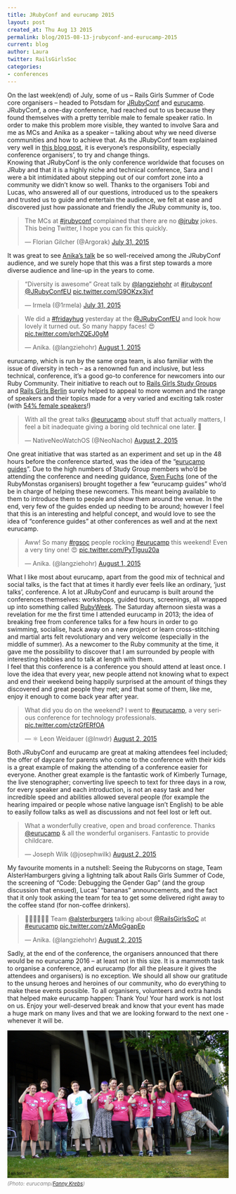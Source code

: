 ```yaml
---
title: JRubyConf and eurucamp 2015
layout: post
created_at: Thu Aug 13 2015
permalink: blog/2015-08-13-jrubyconf-and-eurucamp-2015
current: blog
author: Laura
twitter: RailsGirlsSoc
categories: 
- conferences
---
```


On the last week(end) of July, some of us – Rails Girls Summer of Code core organisers – headed to Potsdam for [JRubyConf](http://2015.jrubyconf.eu/) and [eurucamp](http://2015.eurucamp.org/). JRubyConf, a one-day conference, had reached out to us because they found themselves with a pretty terrible male to female speaker ratio. In order to make this problem more visible, they wanted to involve Sara and me as MCs and Anika as a speaker – talking about why we need diverse communities and how to achieve that. As the JRubyConf team explained very well in [this blog post](http://blog.eurucamp.org/2015/06/19/the-rails-girls-summer-of-code-team-at-the-jrubyconfeu/), it is everyone’s responsibility, especially conference organisers’, to try and change things.  
Knowing that JRubyConf is the only conference worldwide that focuses on JRuby and that it is a highly niche and technical conference, Sara and I were a bit intimidated about stepping out of our comfort zone into a community we didn’t know so well. Thanks to the organisers Tobi and Lucas, who answered all of our questions, introduced us to the speakers and trusted us to guide and entertain the audience, we felt at ease and discovered just how passionate and friendly the JRuby community is, too.  

<blockquote class="twitter-tweet" lang="en"><p lang="en" dir="ltr">The MCs at <a href="https://twitter.com/hashtag/jrubyconf?src=hash">#jrubyconf</a> complained that there are no <a href="https://twitter.com/jruby">@jruby</a> jokes. This being Twitter, I hope you can fix this quickly.</p>&mdash; Florian Gilcher (@Argorak) <a href="https://twitter.com/Argorak/status/627054069794893824">July 31, 2015</a></blockquote>


It was great to see [Anika’s talk](https://www.youtube.com/watch?v=--hGo2Ff23U) be so well-received among the JRubyConf audience, and we surely hope that this was a first step towards a more diverse audience and line-up in the years to come.  

<blockquote class="twitter-tweet" lang="en"><p lang="en" dir="ltr">“Diversity is awesome” Great talk by <a href="https://twitter.com/langziehohr">@langziehohr</a> at <a href="https://twitter.com/hashtag/jrubyconf?src=hash">#jrubyconf</a> <a href="https://twitter.com/JRubyConfEU">@JRubyConfEU</a> <a href="http://t.co/G9OKzx3jvf">pic.twitter.com/G9OKzx3jvf</a></p>&mdash; Irmela (@1rmela) <a href="https://twitter.com/1rmela/status/627142908819427328">July 31, 2015</a></blockquote>  

<blockquote class="twitter-tweet" lang="en"><p lang="en" dir="ltr">We did a <a href="https://twitter.com/hashtag/fridayhug?src=hash">#fridayhug</a> yesterday at the <a href="https://twitter.com/JRubyConfEU">@JRubyConfEU</a> and look how lovely it turned out. So many happy faces! 😍 <a href="http://t.co/prhZQEJ0gM">pic.twitter.com/prhZQEJ0gM</a></p>&mdash; Anika. (@langziehohr) <a href="https://twitter.com/langziehohr/status/627397778528931840">August 1, 2015</a></blockquote>  

eurucamp, which is run by the same orga team, is also familiar with the issue of diversity in tech – as a renowned fun and inclusive, but less technical, conference, it’s a good go-to conference for newcomers into our Ruby Community. Their initiative to reach out to [Rails Girls Study Groups](http://rorganize.it/groups?utf8=%E2%9C%93&city=Berlin) and [Rails Girls Berlin](http://railsgirlsberlin.de) surely helped to appeal to more women and the range of speakers and their topics made for a very varied and exciting talk roster (with [54% female speakers](https://50prozent.speakerinnen.org/de/events/265)!)  

<blockquote class="twitter-tweet" lang="en"><p lang="en" dir="ltr">With all the great talks <a href="https://twitter.com/eurucamp">@eurucamp</a> about stuff that actually matters, I feel a bit inadequate giving a boring old technical one later. 🙈</p>&mdash; NativeNeoWatchOS (@NeoNacho) <a href="https://twitter.com/NeoNacho/status/627832561109180416">August 2, 2015</a></blockquote>  

One great initiative that was started as an experiment and set up in the 48 hours before the conference started, was the idea of the “[eurucamp guides](http://rubyweek.org/activities/18)”. Due to the high numbers of Study Group members who’d be attending the conference and needing guidance, [Sven Fuchs](https://twitter.com/svenfuchs) (one of the RubyMonstas organisers) brought together a few “eurucamp guides” who’d be in charge of helping these newcomers. This meant being available to them to introduce them to people and show them around the venue. In the end, very few of the guides ended up needing to be around; however I feel that this is an interesting and helpful concept, and would love to see the idea of “conference guides” at other conferences as well and at the next eurucamp.

<blockquote class="twitter-tweet" lang="en"><p lang="en" dir="ltr">Aww! So many <a href="https://twitter.com/hashtag/rgsoc?src=hash">#rgsoc</a> people rocking <a href="https://twitter.com/hashtag/eurucamp?src=hash">#eurucamp</a> this weekend! Even a very tiny one! 😍 <a href="http://t.co/PyTlguu20a">pic.twitter.com/PyTlguu20a</a></p>&mdash; Anika. (@langziehohr) <a href="https://twitter.com/langziehohr/status/627479485265387520">August 1, 2015</a></blockquote>  

What I like most about eurucamp, apart from the good mix of technical and social talks, is the fact that at times it hardly ever feels like an ordinary, ‘just talks’, conference. A lot at JRubyConf and eurucamp is built around the conferences themselves: workshops, guided tours, screenings, all wrapped up into something called [RubyWeek](http://rubyweek.org). The Saturday afternoon siesta was a revelation for me the first time I attended eurucamp in 2013; the idea of breaking free from conference talks for a few hours in order to go swimming, socialise, hack away on a new project or learn cross-stitching and martial arts felt revolutionary and very welcome (especially in the middle of summer). As a newcomer to the Ruby community at the time, it gave me the possibility to discover that I am surrounded by people with interesting hobbies and to talk at length with them.  
I feel that this conference is a conference you should attend at least once. I love the idea that every year, new people attend not knowing what to expect and end their weekend being happily surprised at the amount of things they discovered and great people they met; and that some of them, like me, enjoy it enough to come back year after year.

<blockquote class="twitter-tweet" lang="en"><p lang="en" dir="ltr">What did you do on the weekend?&#10;&#10;I went to <a href="https://twitter.com/hashtag/eurucamp?src=hash">#eurucamp</a>, a very serious conference for technology professionals. <a href="http://t.co/ctzGfERfOA">pic.twitter.com/ctzGfERfOA</a></p>&mdash; ⚛ Leon Weidauer (@lnwdr) <a href="https://twitter.com/lnwdr/status/627790949456977920">August 2, 2015</a></blockquote>  

Both JRubyConf and eurucamp are great at making attendees feel included; the offer of daycare for parents who come to the conference with their kids is a great example of making the attending of a conference easier for everyone. Another great example is the fantastic work of Kimberly Turnage, the live stenographer; converting live speech to text for three days in a row, for every speaker and each introduction, is not an easy task and her incredible speed and abilities allowed several people (for example the hearing impaired or people whose native language isn’t English) to be able to easily follow talks as well as discussions and not feel lost or left out. 

<blockquote class="twitter-tweet" lang="en"><p lang="en" dir="ltr">What a wonderfully creative, open and broad conference. Thanks <a href="https://twitter.com/eurucamp">@eurucamp</a> &amp; all the wonderful organisers. Fantastic to provide childcare.</p>&mdash; Joseph Wilk (@josephwilk) <a href="https://twitter.com/josephwilk/status/627911745043058688">August 2, 2015</a></blockquote>  

My favourite moments in a nutshell: Seeing the Rubycorns on stage, Team AlsterHamburgers giving a lightning talk about Rails Girls Summer of Code, the screening of “Code: Debugging the Gender Gap” (and the group discussion that ensued), Lucas’ “bananas” announcements, and the fact that it only took asking the team for tea to get some delivered right away to the coffee stand (for non-coffee drinkers).

<blockquote class="twitter-tweet" lang="en"><p lang="en" dir="ltr">👏🏾💖💪🏽✨ Team <a href="https://twitter.com/alsterburgers">@alsterburgers</a> talking about <a href="https://twitter.com/RailsGirlsSoC">@RailsGirlsSoC</a> at <a href="https://twitter.com/hashtag/eurucamp?src=hash">#eurucamp</a> <a href="http://t.co/zAMpGgapEp">pic.twitter.com/zAMpGgapEp</a></p>&mdash; Anika. (@langziehohr) <a href="https://twitter.com/langziehohr/status/627798911579783168">August 2, 2015</a></blockquote>
<script async src="//platform.twitter.com/widgets.js" charset="utf-8"></script>  

Sadly, at the end of the conference, the organisers announced that there would be no eurucamp 2016 – at least not in this size. It is a mammoth task to organise a conference, and eurucamp (for all the pleasure it gives the attendees and organisers) is no exception. We should all show our gratitude to the unsung heroes and heroines of our community, who do everything to make these events possible. To all organisers, volunteers and extra hands that helped make eurucamp happen: Thank You! Your hard work is not lost on us. Enjoy your well-deserved break and know that your event has made a huge mark on many lives and that we are looking forward to the next one - whenever it will be.

<img src="/img/blog/2015/jrubyconf-and-eurucamp-team.jpg">
<font color="grey"><small><i>(Photo: eurucamp/<a href="https://www.flickr.com/photos/134486457@N04/20082974339/in/pool-eurucamp-2015/" target="_blank">Fanny Krebs</a>)</i></small></font>  

